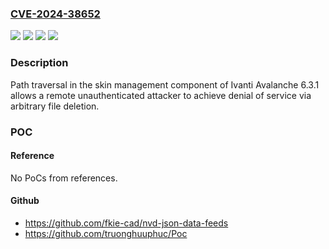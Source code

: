 ### [CVE-2024-38652](https://cve.mitre.org/cgi-bin/cvename.cgi?name=CVE-2024-38652)
![](https://img.shields.io/static/v1?label=Product&message=Avalanche&color=blue)
![](https://img.shields.io/static/v1?label=Version&message=6.3.1%20&color=brightgreen)
![](https://img.shields.io/static/v1?label=Version&message=6.4.4%20&color=brightgreen)
![](https://img.shields.io/static/v1?label=Vulnerability&message=n%2Fa&color=blue)

### Description

Path traversal in the skin management component of Ivanti Avalanche 6.3.1 allows a remote unauthenticated attacker to achieve denial of service via arbitrary file deletion.

### POC

#### Reference
No PoCs from references.

#### Github
- https://github.com/fkie-cad/nvd-json-data-feeds
- https://github.com/truonghuuphuc/Poc

